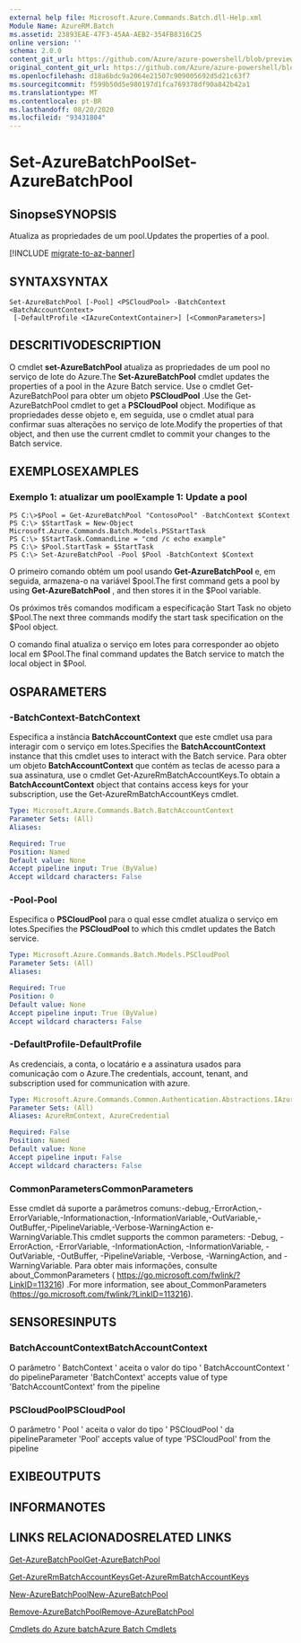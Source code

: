 ```yaml
---
external help file: Microsoft.Azure.Commands.Batch.dll-Help.xml
Module Name: AzureRM.Batch
ms.assetid: 23893EAE-47F3-45AA-AEB2-354FB8316C25
online version: ''
schema: 2.0.0
content_git_url: https://github.com/Azure/azure-powershell/blob/preview/src/ResourceManager/AzureBatch/Commands.Batch/help/Set-AzureBatchPool.md
original_content_git_url: https://github.com/Azure/azure-powershell/blob/preview/src/ResourceManager/AzureBatch/Commands.Batch/help/Set-AzureBatchPool.md
ms.openlocfilehash: d18a6bdc9a2064e21507c909005692d5d21c63f7
ms.sourcegitcommit: f599b50d5e980197d1fca769378df90a842b42a1
ms.translationtype: MT
ms.contentlocale: pt-BR
ms.lasthandoff: 08/20/2020
ms.locfileid: "93431804"
---
```

# <span data-ttu-id="38aa0-101">Set-AzureBatchPool</span><span class="sxs-lookup"><span data-stu-id="38aa0-101">Set-AzureBatchPool</span></span>

## <span data-ttu-id="38aa0-102">Sinopse</span><span class="sxs-lookup"><span data-stu-id="38aa0-102">SYNOPSIS</span></span>
<span data-ttu-id="38aa0-103">Atualiza as propriedades de um pool.</span><span class="sxs-lookup"><span data-stu-id="38aa0-103">Updates the properties of a pool.</span></span>

[!INCLUDE [migrate-to-az-banner](../../includes/migrate-to-az-banner.md)]

## <span data-ttu-id="38aa0-104">SYNTAX</span><span class="sxs-lookup"><span data-stu-id="38aa0-104">SYNTAX</span></span>

```
Set-AzureBatchPool [-Pool] <PSCloudPool> -BatchContext <BatchAccountContext>
 [-DefaultProfile <IAzureContextContainer>] [<CommonParameters>]
```

## <span data-ttu-id="38aa0-105">DESCRITIVO</span><span class="sxs-lookup"><span data-stu-id="38aa0-105">DESCRIPTION</span></span>
<span data-ttu-id="38aa0-106">O cmdlet **set-AzureBatchPool** atualiza as propriedades de um pool no serviço de lote do Azure.</span><span class="sxs-lookup"><span data-stu-id="38aa0-106">The **Set-AzureBatchPool** cmdlet updates the properties of a pool in the Azure Batch service.</span></span>
<span data-ttu-id="38aa0-107">Use o cmdlet Get-AzureBatchPool para obter um objeto **PSCloudPool** .</span><span class="sxs-lookup"><span data-stu-id="38aa0-107">Use the Get-AzureBatchPool cmdlet to get a **PSCloudPool** object.</span></span>
<span data-ttu-id="38aa0-108">Modifique as propriedades desse objeto e, em seguida, use o cmdlet atual para confirmar suas alterações no serviço de lote.</span><span class="sxs-lookup"><span data-stu-id="38aa0-108">Modify the properties of that object, and then use the current cmdlet to commit your changes to the Batch service.</span></span>

## <span data-ttu-id="38aa0-109">EXEMPLOS</span><span class="sxs-lookup"><span data-stu-id="38aa0-109">EXAMPLES</span></span>

### <span data-ttu-id="38aa0-110">Exemplo 1: atualizar um pool</span><span class="sxs-lookup"><span data-stu-id="38aa0-110">Example 1: Update a pool</span></span>
```
PS C:\>$Pool = Get-AzureBatchPool "ContosoPool" -BatchContext $Context
PS C:\> $StartTask = New-Object Microsoft.Azure.Commands.Batch.Models.PSStartTask
PS C:\> $StartTask.CommandLine = "cmd /c echo example"
PS C:\> $Pool.StartTask = $StartTask
PS C:\> Set-AzureBatchPool -Pool $Pool -BatchContext $Context
```

<span data-ttu-id="38aa0-111">O primeiro comando obtém um pool usando **Get-AzureBatchPool** e, em seguida, armazena-o na variável $pool.</span><span class="sxs-lookup"><span data-stu-id="38aa0-111">The first command gets a pool by using **Get-AzureBatchPool** , and then stores it in the $Pool variable.</span></span>

<span data-ttu-id="38aa0-112">Os próximos três comandos modificam a especificação Start Task no objeto $Pool.</span><span class="sxs-lookup"><span data-stu-id="38aa0-112">The next three commands modify the start task specification on the $Pool object.</span></span>

<span data-ttu-id="38aa0-113">O comando final atualiza o serviço em lotes para corresponder ao objeto local em $Pool.</span><span class="sxs-lookup"><span data-stu-id="38aa0-113">The final command updates the Batch service to match the local object in $Pool.</span></span>

## <span data-ttu-id="38aa0-114">OS</span><span class="sxs-lookup"><span data-stu-id="38aa0-114">PARAMETERS</span></span>

### <span data-ttu-id="38aa0-115">-BatchContext</span><span class="sxs-lookup"><span data-stu-id="38aa0-115">-BatchContext</span></span>
<span data-ttu-id="38aa0-116">Especifica a instância **BatchAccountContext** que este cmdlet usa para interagir com o serviço em lotes.</span><span class="sxs-lookup"><span data-stu-id="38aa0-116">Specifies the **BatchAccountContext** instance that this cmdlet uses to interact with the Batch service.</span></span>
<span data-ttu-id="38aa0-117">Para obter um objeto **BatchAccountContext** que contém as teclas de acesso para a sua assinatura, use o cmdlet Get-AzureRmBatchAccountKeys.</span><span class="sxs-lookup"><span data-stu-id="38aa0-117">To obtain a **BatchAccountContext** object that contains access keys for your subscription, use the Get-AzureRmBatchAccountKeys cmdlet.</span></span>

```yaml
Type: Microsoft.Azure.Commands.Batch.BatchAccountContext
Parameter Sets: (All)
Aliases: 

Required: True
Position: Named
Default value: None
Accept pipeline input: True (ByValue)
Accept wildcard characters: False
```

### <span data-ttu-id="38aa0-118">-Pool</span><span class="sxs-lookup"><span data-stu-id="38aa0-118">-Pool</span></span>
<span data-ttu-id="38aa0-119">Especifica o **PSCloudPool** para o qual esse cmdlet atualiza o serviço em lotes.</span><span class="sxs-lookup"><span data-stu-id="38aa0-119">Specifies the **PSCloudPool** to which this cmdlet updates the Batch service.</span></span>

```yaml
Type: Microsoft.Azure.Commands.Batch.Models.PSCloudPool
Parameter Sets: (All)
Aliases: 

Required: True
Position: 0
Default value: None
Accept pipeline input: True (ByValue)
Accept wildcard characters: False
```

### <span data-ttu-id="38aa0-120">-DefaultProfile</span><span class="sxs-lookup"><span data-stu-id="38aa0-120">-DefaultProfile</span></span>
<span data-ttu-id="38aa0-121">As credenciais, a conta, o locatário e a assinatura usados para comunicação com o Azure.</span><span class="sxs-lookup"><span data-stu-id="38aa0-121">The credentials, account, tenant, and subscription used for communication with azure.</span></span>

```yaml
Type: Microsoft.Azure.Commands.Common.Authentication.Abstractions.IAzureContextContainer
Parameter Sets: (All)
Aliases: AzureRmContext, AzureCredential

Required: False
Position: Named
Default value: None
Accept pipeline input: False
Accept wildcard characters: False
```

### <span data-ttu-id="38aa0-122">CommonParameters</span><span class="sxs-lookup"><span data-stu-id="38aa0-122">CommonParameters</span></span>
<span data-ttu-id="38aa0-123">Esse cmdlet dá suporte a parâmetros comuns:-debug,-ErrorAction,-ErrorVariable,-Informationaction,-InformationVariable,-OutVariable,-OutBuffer,-PipelineVariable,-Verbose-WarningAction e-WarningVariable.</span><span class="sxs-lookup"><span data-stu-id="38aa0-123">This cmdlet supports the common parameters: -Debug, -ErrorAction, -ErrorVariable, -InformationAction, -InformationVariable, -OutVariable, -OutBuffer, -PipelineVariable, -Verbose, -WarningAction, and -WarningVariable.</span></span> <span data-ttu-id="38aa0-124">Para obter mais informações, consulte about_CommonParameters ( https://go.microsoft.com/fwlink/?LinkID=113216) .</span><span class="sxs-lookup"><span data-stu-id="38aa0-124">For more information, see about_CommonParameters (https://go.microsoft.com/fwlink/?LinkID=113216).</span></span>

## <span data-ttu-id="38aa0-125">SENSORES</span><span class="sxs-lookup"><span data-stu-id="38aa0-125">INPUTS</span></span>

### <span data-ttu-id="38aa0-126">BatchAccountContext</span><span class="sxs-lookup"><span data-stu-id="38aa0-126">BatchAccountContext</span></span>
<span data-ttu-id="38aa0-127">O parâmetro ' BatchContext ' aceita o valor do tipo ' BatchAccountContext ' do pipeline</span><span class="sxs-lookup"><span data-stu-id="38aa0-127">Parameter 'BatchContext' accepts value of type 'BatchAccountContext' from the pipeline</span></span>

### <span data-ttu-id="38aa0-128">PSCloudPool</span><span class="sxs-lookup"><span data-stu-id="38aa0-128">PSCloudPool</span></span>
<span data-ttu-id="38aa0-129">O parâmetro ' Pool ' aceita o valor do tipo ' PSCloudPool ' da pipeline</span><span class="sxs-lookup"><span data-stu-id="38aa0-129">Parameter 'Pool' accepts value of type 'PSCloudPool' from the pipeline</span></span>

## <span data-ttu-id="38aa0-130">EXIBE</span><span class="sxs-lookup"><span data-stu-id="38aa0-130">OUTPUTS</span></span>

## <span data-ttu-id="38aa0-131">INFORMA</span><span class="sxs-lookup"><span data-stu-id="38aa0-131">NOTES</span></span>

## <span data-ttu-id="38aa0-132">LINKS RELACIONADOS</span><span class="sxs-lookup"><span data-stu-id="38aa0-132">RELATED LINKS</span></span>

[<span data-ttu-id="38aa0-133">Get-AzureBatchPool</span><span class="sxs-lookup"><span data-stu-id="38aa0-133">Get-AzureBatchPool</span></span>](./Get-AzureBatchPool.md)

[<span data-ttu-id="38aa0-134">Get-AzureRmBatchAccountKeys</span><span class="sxs-lookup"><span data-stu-id="38aa0-134">Get-AzureRmBatchAccountKeys</span></span>](./Get-AzureRmBatchAccountKeys.md)

[<span data-ttu-id="38aa0-135">New-AzureBatchPool</span><span class="sxs-lookup"><span data-stu-id="38aa0-135">New-AzureBatchPool</span></span>](./New-AzureBatchPool.md)

[<span data-ttu-id="38aa0-136">Remove-AzureBatchPool</span><span class="sxs-lookup"><span data-stu-id="38aa0-136">Remove-AzureBatchPool</span></span>](./Remove-AzureBatchPool.md)

[<span data-ttu-id="38aa0-137">Cmdlets do Azure batch</span><span class="sxs-lookup"><span data-stu-id="38aa0-137">Azure Batch Cmdlets</span></span>](./AzureRM.Batch.md)


